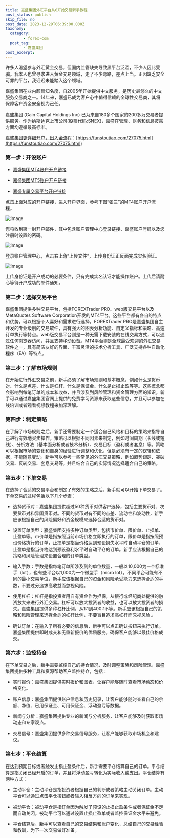 ```yaml
---
title: 嘉盛集团外汇平台从0开始交易新手教程
post_status: publish
skip_file: no
post_date: 2023-12-29T06:39:00.000Z
taxonomy:
  category:
        - forex-com
  post_tag:
        - 嘉盛集团
post_excerpt: 
---
```

许多人渴望参与外汇黄金交易，但国内监管缺失导致黑平台泛滥，不少人因此受骗。我本人也曾寻求进入黄金交易领域，走了不少弯路，差点上当。正因缺乏安全可靠的平台，我迟迟未能踏入这个领域。

嘉盛集团在业内颇具知名度，自2005年开始提供中文服务，是历史最悠久的中文服务交易商之一。14年来，嘉盛已成为客户心中值得信赖的全球性交易商，其将保障客户资金安全视为己任。

嘉盛集团 (Gain Capital Holdings Inc) 已为来自180多个国家的200多万交易者提供服务。作为纳斯达克上市公司(股票代码:SNEX)，嘉盛在管理、财务和信息披露方面均遵循最高标准。

[嘉盛集团更详细开户，出入金流程](https://funstoutiao.com/27075.html)：[https://funstoutiao.com/27075.html](https://funstoutiao.com/27075.html)

### 第一步：开设账户

* [嘉盛集团MT4账户开户链接](https://s.ssgg.net/jsmt4)

* [嘉盛集团MT5账户开户链接](https://s.ssgg.net/jsmt5)

* [嘉盛专属交易平台开户链接](https://s.ssgg.net/js)

点击上面对应的开户链接，进入开户界面，参考下图“张三”的MT4账户开户流程。

![Image](https://prod-files-secure.s3.us-west-2.amazonaws.com/39ed1227-6d7d-4570-be36-9ccd4a2c4241/7a167aea-686b-400d-af59-4e18eb607a40/640.png?X-Amz-Algorithm=AWS4-HMAC-SHA256&X-Amz-Content-Sha256=UNSIGNED-PAYLOAD&X-Amz-Credential=ASIAZI2LB466TCN6WXLS%2F20250428%2Fus-west-2%2Fs3%2Faws4_request&X-Amz-Date=20250428T221307Z&X-Amz-Expires=3600&X-Amz-Security-Token=IQoJb3JpZ2luX2VjEOb%2F%2F%2F%2F%2F%2F%2F%2F%2F%2FwEaCXVzLXdlc3QtMiJHMEUCIHxOMoX29DL0sAEb3LRG993NEaKWIF%2BFD4rv4quhSMTYAiEA99rvoDT%2FfjdU9a75YlwbR0j3BPAUmmRYXYX%2F8cowd7wq%2FwMIfxAAGgw2Mzc0MjMxODM4MDUiDKy0JzJoqmwDaJdoMCrcAzJVL9luThu0%2F%2FAOH2pFs%2BpqrBZvpton2Z9j2nW42BYFTmLDVM%2BPx4Aqg%2BbIjizg0Rm1TSn5KdCaQ9iSL7zo1wCBIlc6JoeZlAjsB1VNQCludJdama8%2BG6EiGocb5FHnuUnAay45b%2FS7mK7%2FUiJb1wahT3QvxDT0t3iIevkMtA6C4fZh4X1uduSZhxfgnSlR55loTTLiKJYvjeA7IY2gevgo7EVV%2BoHNFCUIfviEq36bjbgxfzTc99uoSxXrHIiM3ledCJhWLExqmo4dzfjgEmV%2F5JFF7CO1e2aGwdj4TJgpvUn3ahlDeJoxR9Xz8f9djUdFpVrtawwFFmLJXVEJxmdIVBTgh2bsrJPHYheoqmSkF16M%2FJxz20VwSACtHim7MdRNvNDdgc5zCLD0xRDUgrG9FuMkw3lw9qNNFq2wqcpsLqcWQq%2F9YQ3%2F0xwbkRIdVZj5Cd7zDqTt7ce4rhyaccmooSb43fAsj61SCGKiKuegbGmjxUZo3diU6It6BuVHAXH9bWXGbpupu7KJ8I%2F7jVFhxiwxD2cmjSkVeZaFt0VghmOPCQQ3iVGbYjwNk9ZK5FWznkk5SALbbM41HSDxhBe3ssvnSfnpbLCpZCGZ7Aito8ph%2BzXuMTY7ggGFMPnqv8AGOqUB3%2BtKNLlA%2FDswJ%2BCDkL1I0nrzyxRL5EP1p6HCZyUP%2FwAc3QIAXsVSxZ0THZCEUBV8gwOwqEV8Z%2FnGF5ujuXGVmK5jnxL94dP%2FbSMWqGDhf96kSByrOXWdsEdp%2BhR7Sy7h7RlJDUBFp7WEvhZTND1y8VHxFeBxW8Iu1MkTKtf9%2BP9Wp1%2B%2FJVjAPVMGtgEYvz7QHjf3Mob4Sx8C%2FHDRrUPaM08fxUzl&X-Amz-Signature=aa5f84909c5c9ea0a7f1ffb06103cf71347808781c44055d2a73dfc8ae23f0f4&X-Amz-SignedHeaders=host&x-id=GetObject)

您将收到第一封开户邮件，其中包含账户管理中心登录链接、嘉盛账户号码以及您注册时设置的密码。

![Image](https://prod-files-secure.s3.us-west-2.amazonaws.com/39ed1227-6d7d-4570-be36-9ccd4a2c4241/eaa1c6b3-2877-4284-a0e1-530e222c27fb/image.png?X-Amz-Algorithm=AWS4-HMAC-SHA256&X-Amz-Content-Sha256=UNSIGNED-PAYLOAD&X-Amz-Credential=ASIAZI2LB466TCN6WXLS%2F20250428%2Fus-west-2%2Fs3%2Faws4_request&X-Amz-Date=20250428T221307Z&X-Amz-Expires=3600&X-Amz-Security-Token=IQoJb3JpZ2luX2VjEOb%2F%2F%2F%2F%2F%2F%2F%2F%2F%2FwEaCXVzLXdlc3QtMiJHMEUCIHxOMoX29DL0sAEb3LRG993NEaKWIF%2BFD4rv4quhSMTYAiEA99rvoDT%2FfjdU9a75YlwbR0j3BPAUmmRYXYX%2F8cowd7wq%2FwMIfxAAGgw2Mzc0MjMxODM4MDUiDKy0JzJoqmwDaJdoMCrcAzJVL9luThu0%2F%2FAOH2pFs%2BpqrBZvpton2Z9j2nW42BYFTmLDVM%2BPx4Aqg%2BbIjizg0Rm1TSn5KdCaQ9iSL7zo1wCBIlc6JoeZlAjsB1VNQCludJdama8%2BG6EiGocb5FHnuUnAay45b%2FS7mK7%2FUiJb1wahT3QvxDT0t3iIevkMtA6C4fZh4X1uduSZhxfgnSlR55loTTLiKJYvjeA7IY2gevgo7EVV%2BoHNFCUIfviEq36bjbgxfzTc99uoSxXrHIiM3ledCJhWLExqmo4dzfjgEmV%2F5JFF7CO1e2aGwdj4TJgpvUn3ahlDeJoxR9Xz8f9djUdFpVrtawwFFmLJXVEJxmdIVBTgh2bsrJPHYheoqmSkF16M%2FJxz20VwSACtHim7MdRNvNDdgc5zCLD0xRDUgrG9FuMkw3lw9qNNFq2wqcpsLqcWQq%2F9YQ3%2F0xwbkRIdVZj5Cd7zDqTt7ce4rhyaccmooSb43fAsj61SCGKiKuegbGmjxUZo3diU6It6BuVHAXH9bWXGbpupu7KJ8I%2F7jVFhxiwxD2cmjSkVeZaFt0VghmOPCQQ3iVGbYjwNk9ZK5FWznkk5SALbbM41HSDxhBe3ssvnSfnpbLCpZCGZ7Aito8ph%2BzXuMTY7ggGFMPnqv8AGOqUB3%2BtKNLlA%2FDswJ%2BCDkL1I0nrzyxRL5EP1p6HCZyUP%2FwAc3QIAXsVSxZ0THZCEUBV8gwOwqEV8Z%2FnGF5ujuXGVmK5jnxL94dP%2FbSMWqGDhf96kSByrOXWdsEdp%2BhR7Sy7h7RlJDUBFp7WEvhZTND1y8VHxFeBxW8Iu1MkTKtf9%2BP9Wp1%2B%2FJVjAPVMGtgEYvz7QHjf3Mob4Sx8C%2FHDRrUPaM08fxUzl&X-Amz-Signature=d93f8c3f2569d26a0669773f9229e4407643de005e6e93351308203ceb7a44b1&X-Amz-SignedHeaders=host&x-id=GetObject)

登录账户管理中心，点击右上角“上传文件”，上传身份证正反面完成实名验证。

![Image](https://prod-files-secure.s3.us-west-2.amazonaws.com/39ed1227-6d7d-4570-be36-9ccd4a2c4241/54090639-09fc-46b4-a135-e0289f707147/image.png?X-Amz-Algorithm=AWS4-HMAC-SHA256&X-Amz-Content-Sha256=UNSIGNED-PAYLOAD&X-Amz-Credential=ASIAZI2LB466TCN6WXLS%2F20250428%2Fus-west-2%2Fs3%2Faws4_request&X-Amz-Date=20250428T221307Z&X-Amz-Expires=3600&X-Amz-Security-Token=IQoJb3JpZ2luX2VjEOb%2F%2F%2F%2F%2F%2F%2F%2F%2F%2FwEaCXVzLXdlc3QtMiJHMEUCIHxOMoX29DL0sAEb3LRG993NEaKWIF%2BFD4rv4quhSMTYAiEA99rvoDT%2FfjdU9a75YlwbR0j3BPAUmmRYXYX%2F8cowd7wq%2FwMIfxAAGgw2Mzc0MjMxODM4MDUiDKy0JzJoqmwDaJdoMCrcAzJVL9luThu0%2F%2FAOH2pFs%2BpqrBZvpton2Z9j2nW42BYFTmLDVM%2BPx4Aqg%2BbIjizg0Rm1TSn5KdCaQ9iSL7zo1wCBIlc6JoeZlAjsB1VNQCludJdama8%2BG6EiGocb5FHnuUnAay45b%2FS7mK7%2FUiJb1wahT3QvxDT0t3iIevkMtA6C4fZh4X1uduSZhxfgnSlR55loTTLiKJYvjeA7IY2gevgo7EVV%2BoHNFCUIfviEq36bjbgxfzTc99uoSxXrHIiM3ledCJhWLExqmo4dzfjgEmV%2F5JFF7CO1e2aGwdj4TJgpvUn3ahlDeJoxR9Xz8f9djUdFpVrtawwFFmLJXVEJxmdIVBTgh2bsrJPHYheoqmSkF16M%2FJxz20VwSACtHim7MdRNvNDdgc5zCLD0xRDUgrG9FuMkw3lw9qNNFq2wqcpsLqcWQq%2F9YQ3%2F0xwbkRIdVZj5Cd7zDqTt7ce4rhyaccmooSb43fAsj61SCGKiKuegbGmjxUZo3diU6It6BuVHAXH9bWXGbpupu7KJ8I%2F7jVFhxiwxD2cmjSkVeZaFt0VghmOPCQQ3iVGbYjwNk9ZK5FWznkk5SALbbM41HSDxhBe3ssvnSfnpbLCpZCGZ7Aito8ph%2BzXuMTY7ggGFMPnqv8AGOqUB3%2BtKNLlA%2FDswJ%2BCDkL1I0nrzyxRL5EP1p6HCZyUP%2FwAc3QIAXsVSxZ0THZCEUBV8gwOwqEV8Z%2FnGF5ujuXGVmK5jnxL94dP%2FbSMWqGDhf96kSByrOXWdsEdp%2BhR7Sy7h7RlJDUBFp7WEvhZTND1y8VHxFeBxW8Iu1MkTKtf9%2BP9Wp1%2B%2FJVjAPVMGtgEYvz7QHjf3Mob4Sx8C%2FHDRrUPaM08fxUzl&X-Amz-Signature=2eddb3b1e3cb97600851d995f37aa1dcce543e29065365e153d2a7137475c6f3&X-Amz-SignedHeaders=host&x-id=GetObject)

上传身份证是开户成功的必要条件，只有完成实名认证才能操作账户。上传后请耐心等待开户成功的邮件通知。

### 第二步：选择交易平台

嘉盛集团提供多种交易平台，包括FOREXTrader PRO、web版交易平台以及MetaQuotes Software Corporation开发的MT4平台。这些平台都有各自的特点和优势，可以根据个人喜好和需求进行选择。FOREXTrader PRO是嘉盛集团自主开发的专业级别的交易软件，具有强大的图表分析功能、自定义指标和策略、高速订单执行等特点。web版交易平台则是一种无需下载安装的在线交易方式，可以通过任何浏览器访问，并且支持移动设备。MT4平台则是全球最受欢迎的外汇交易软件之一，具有简洁友好的界面、丰富灵活的技术分析工具、广泛支持各种自动化程序（EA）等特点。

### 第三步：了解市场规则

在开始进行外汇交易之前，新手必须了解市场规则和基本概念，例如什么是货币对、什么是点差、什么是杠杆、什么是保证金、什么是止损止盈等等。这些概念都会影响到每笔订单的成本和收益，并且涉及到风险管理和资金管理方面的知识。新手可以通过嘉盛集团官网上提供的免费学习资源来获取这些信息，并且可以参加在线培训或者观看视频教程来加深理解。

### 第四步：制定策略

在了解了市场规则之后，新手还需要制定一个适合自己风格和目标的策略来指导自己进行有效地买卖操作。策略可以根据不同因素来制定，例如时间周期（长线或短线）、分析方法（基本面分析或者技术分析）、交易目标（盈利或者套息）等。策略可以根据市场的变化和自身的经验进行调整和优化，但是必须有一定的逻辑和依据，不能随意变动。新手可以参考一些常见的外汇交易策略，例如趋势跟踪、突破交易、反转交易、套息交易等，并且结合自己的实际情况选择适合自己的策略。

### 第五步：下单交易

在选择了合适的交易平台和制定了有效的策略之后，新手就可以开始下单交易了。下单交易的过程包括以下几个步骤：

* 选择货币对：嘉盛集团提供超过50种货币对供客户选择，包括主要货币对、次要货币对和异国货币对。不同的货币对有不同的点差、流动性和波动性，新手应该根据自己的风险偏好和资金规模来选择合适的货币对。

* 设置订单类型：嘉盛集团支持多种订单类型，包括市价单、限价单、止损单、止盈单等。市价单是指按照当前市场价格立即执行的订单，限价单是指按照预设价格执行的订单，止损单是指当价格达到预设损失水平时自动平仓的订单，止盈单是指当价格达到预设盈利水平时自动平仓的订单。新手应该根据自己的策略和风险管理来设置合理的订单类型。

* 输入手数：手数是指每笔订单所涉及到的单位数量，一般以10,000为一个标准手（lot），也有些平台以1,000为一个微型手（micro lot）。不同平台可能有不同的最小交易单位，新手应该根据自己的资金和风险承受能力来选择合适的手数，不要过分追求高收益而忽视风险。

* 使用杠杆：杠杆是指投资者用自有资金作为担保，从银行或经纪商处提供的融资放大来进行外汇交易。杠杆可以放大投资者的收益，也可以放大投资者的损失。嘉盛集团提供多种杠杆比例，从1:1到400:1不等。新手应该根据自己的策略和风险管理来选择合适的杠杆比例，不要盲目追求高杠杆而忽视风险 。

* 确认订单：在输入了所有必要的信息后，新手可以点击确认按钮来执行订单。嘉盛集团提供即时成交和无重新报价的优质服务，确保客户能够以最佳价格成交。

### 第六步：监控持仓

在下单交易之后，新手需要监控自己的持仓情况，及时调整策略和风险管理。嘉盛集团提供多种工具和资源帮助客户监控持仓，包括：

* 实时报价：嘉盛集团提供实时报价和图表，让客户能够随时查看市场动态和价格变化。

* 账户信息：嘉盛集团提供账户信息和历史记录，让客户能够随时查看自己的余额、净值、已用保证金、可用保证金、浮动盈亏等数据。

* 新闻与分析：嘉盛集团提供专业的新闻与分析服务，让客户能够及时获取市场动态和专家观点。

* 交易信号：嘉盛集团提供多种交易信号服务，让客户能够获取市场机会和建议。

### 第七步：平仓结算

在达到预期目标或者触发止损止盈条件后，新手需要平仓结算自己的订单。平仓结算是指关闭已经开启的订单，并且将浮动盈亏转化为实际收入或支出。平仓结算有两种方式：

* 主动平仓：主动平仓是指投资者根据自己的判断或者策略主动关闭订单。主动平仓可以通过点击平仓按钮或者输入相反方向的订单来实现。

* 被动平仓：被动平仓是指订单因为触发了预设的止损止盈条件或者保证金不足而自动关闭。被动平仓可以通过设置止损止盈单或者监控保证金水平来避免。

* 平仓结算后，新手可以查看自己的交易结果和账户变化，总结自己的交易经验和教训，为下一次交易做好准备。
